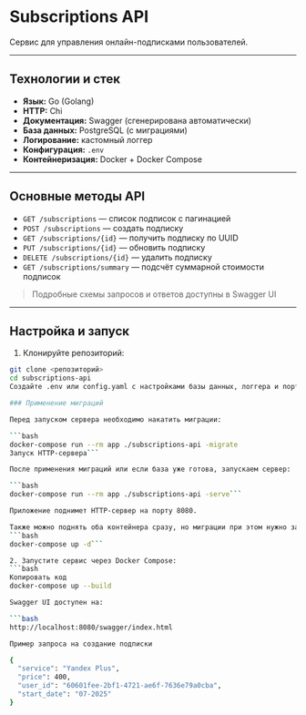 # Subscriptions API

Сервис для управления онлайн-подписками пользователей.

---

## Технологии и стек

- **Язык:** Go (Golang)  
- **HTTP:** Chi  
- **Документация:** Swagger (сгенерирована автоматически)  
- **База данных:** PostgreSQL (с миграциями)  
- **Логирование:** кастомный логгер  
- **Конфигурация:** `.env` 
- **Контейнеризация:** Docker + Docker Compose  

---

## Основные методы API

- `GET /subscriptions` — список подписок с пагинацией  
- `POST /subscriptions` — создать подписку  
- `GET /subscriptions/{id}` — получить подписку по UUID  
- `PUT /subscriptions/{id}` — обновить подписку  
- `DELETE /subscriptions/{id}` — удалить подписку  
- `GET /subscriptions/summary` — подсчёт суммарной стоимости подписок  

> Подробные схемы запросов и ответов доступны в Swagger UI

---

## Настройка и запуск

1. Клонируйте репозиторий:  
```bash
git clone <репозиторий>
cd subscriptions-api
Создайте .env или config.yaml с настройками базы данных, логгера и порта.```

### Применение миграций

Перед запуском сервера необходимо накатить миграции:

```bash
docker-compose run --rm app ./subscriptions-api -migrate
Запуск HTTP-сервера``` 

После применения миграций или если база уже готова, запускаем сервер:

```bash
docker-compose run --rm app ./subscriptions-api -serve``` 

Приложение поднимет HTTP-сервер на порту 8080.

Также можно поднять оба контейнера сразу, но миграции при этом нужно запускать отдельно:
```bash
docker-compose up -d``` 

2. Запустите сервис через Docker Compose:
```bash
Копировать код
docker-compose up --build

Swagger UI доступен на:

```bash
http://localhost:8080/swagger/index.html

Пример запроса на создание подписки

{
  "service": "Yandex Plus",
  "price": 400,
  "user_id": "60601fee-2bf1-4721-ae6f-7636e79a0cba",
  "start_date": "07-2025"
}
